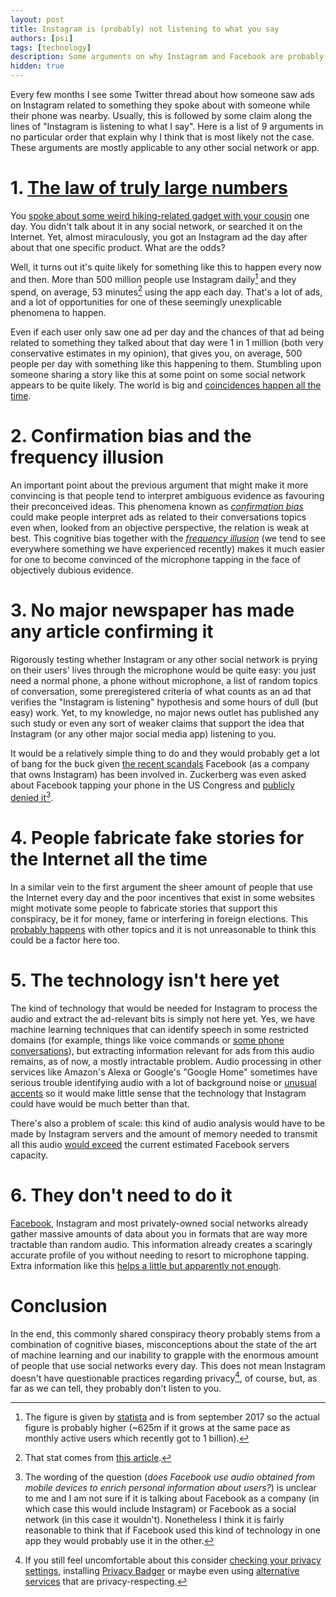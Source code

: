 ```yaml
---
layout: post
title: Instagram is (probably) not listening to what you say
authors: [psi]
tags: [technology]
description: Some arguments on why Instagram and Facebook are probably not listening to what your conversations
hidden: true
---
```


Every few months I see some Twitter thread about how someone saw ads on Instagram related to something they spoke about with someone while their phone was nearby. Usually, this is followed by some claim along the lines of "Instagram is listening to what I say". Here is a list of 9 arguments in no particular order that explain why I think that is most likely not the case. These arguments are mostly applicable to any other social network or app.

# 1. [The law of truly large numbers](https://en.wikipedia.org/wiki/Law_of_truly_large_numbers)

You [spoke about some weird hiking-related gadget with your cousin](https://medium.com/@damln/instagram-is-listening-to-you-97e8f2c53023) one day. 
You didn't talk about it in any social network, or searched it on the Internet. 
Yet, almost miraculously, you got an Instagram ad the day after about that one specific product. What are the odds?

Well, it turns out it's quite likely for something like this to happen every now and then.
More than 500 million people use Instagram daily[^stats] and they spend, on average, 53 minutes[^dailyuse] using the app each day. That's a lot of ads, and a lot of opportunities for one of these seemingly unexplicable phenomena to happen. 

Even if each user only saw one ad per day and the chances of that ad being related to something they talked about that day were 1 in 1 million (both very conservative estimates in my opinion), that gives you, on average, 500 people per day with something like this happening to them. Stumbling upon someone sharing a story like this at some point on some social network appears to be quite likely. The world is big and [coincidences happen all the time](https://www.theatlantic.com/science/archive/2016/02/the-true-meaning-of-coincidences/463164/).

[^stats]: The figure is given by [statista](https://www.statista.com/statistics/657823/number-of-daily-active-instagram-users/) and is from september 2017 so the actual figure is probably higher (~625m if it grows at the same pace as monthly active users which recently got to 1 billion).

[^dailyuse]: That stat comes from [this article](https://www.recode.net/2018/6/25/17501224/instagram-facebook-snapchat-time-spent-growth-data).

# 2. Confirmation bias and the frequency illusion

An important point about the previous argument that might make it more convincing is that people tend to interpret ambiguous evidence as favouring their preconceived ideas. This phenomena known as [*confirmation bias*](https://en.wikipedia.org/wiki/Confirmation_bias) could make people interpret ads as related to their conversations topics even when, looked from an objective perspective, the relation is weak at best. This cognitive bias together with the [*frequency illusion*](https://en.wikipedia.org/wiki/List_of_cognitive_biases#Frequency_illusion) (we tend to see everywhere something we have experienced recently) makes it much easier for one to become convinced of the microphone tapping in the face of objectively dubious evidence.

# 3. No major newspaper has made any article confirming it

Rigorously testing whether Instagram or any other social network is prying on their users' lives through the microphone would be quite easy: you just need a normal phone, a phone without microphone, a list of random topics of conversation, some preregistered criteria of what counts as an ad that verifies the "Instagram is listening" hypothesis and some hours of dull (but easy) work. Yet, to my knowledge, no major news outlet has published any such study or even any sort of weaker claims that support the idea that Instagram (or any other major social media app) listening to you.

It would be a relatively simple thing to do and they would probably get a lot of bang for the buck given [the recent scandals](https://en.wikipedia.org/wiki/Cambridge_Analytica) Facebook (as a company that owns Instagram) has been involved in. Zuckerberg was even asked about Facebook tapping your phone in the US Congress and [publicly denied it](https://www.theverge.com/2018/4/10/17221478/zuckerberg-facebook-senate-listening-tapping-microphone)[^facebook].

[^facebook]: The wording of the question (*does Facebook use audio obtained from mobile devices to enrich personal information about users?*) is unclear to me and I am not sure if it is talking about Facebook as a company (in which case this would include Instagram) or Facebook as a social network (in this case it wouldn't). Nonetheless I think it is fairly reasonable to think that if Facebook used this kind of technology in one app they would probably use it in the other.

# 4. People fabricate fake stories for the Internet all the time 

In a similar vein to the first argument the sheer amount of people that use the Internet every day and the poor incentives that exist in some websites might motivate some people to fabricate stories that support this conspiracy, be it for money, fame or interfering in foreign elections. This [probably happens](http://slatestarcodex.com/2016/12/12/might-people-on-the-internet-sometimes-lie/) with other topics and it is not unreasonable to think this could be a factor here too.

# 5. The technology isn't here yet

The kind of technology that would be needed for Instagram to process the audio and extract the ad-relevant bits is simply not here yet. Yes, we have machine learning techniques that can identify speech in some restricted domains (for example, things like voice commands or [some phone conversations](https://arstechnica.com/gadgets/2018/06/google-duplex-is-calling-we-talk-to-the-revolutionary-but-limited-phone-ai/)), but extracting information relevant for ads from this audio remains, as of now, a mostly intractable problem. Audio processing in other services like Amazon's Alexa or Google's "Google Home" sometimes have serious trouble identifying audio with a lot of background noise or [unusual accents](https://www.washingtonpost.com/graphics/2018/business/alexa-does-not-understand-your-accent/?noredirect=on&utm_term=.72afda3e402b) so it would make little sense that the technology that Instagram could have would be much better than that.

There's also a problem of scale: this kind of audio analysis would have to be made by Instagram servers and the amount of memory needed to transmit all this audio [would exceed](https://www.wired.com/story/facebooks-listening-smartphone-microphone/) the current estimated Facebook servers capacity. 

# 6. They don't need to do it

[Facebook](https://www.eff.org/es/deeplinks/2018/04/facebook-doesnt-need-listen-through-your-microphone-serve-you-creepy-ads), Instagram and most privately-owned social networks already gather massive amounts of data about you in formats that are way more tractable than random audio. This information already creates a scaringly accurate profile of you without needing to resort to microphone tapping. Extra information like this [helps a little but apparently not enough](https://www.wired.com/story/facebooks-listening-smartphone-microphone/).

# Conclusion

In the end, this commonly shared conspiracy theory probably stems from a combination of cognitive biases, misconceptions about the state of the art of machine learning and our inability to grapple with the enormous amount of people that use social networks every day. This does not mean Instagram doesn't have questionable practices regarding privacy[^uncomf], of course, but, as far as we can tell, they probably don't listen to you.

[^uncomf]: If you still feel uncomfortable about this consider [checking your privacy settings](https://ssd.eff.org/en/module/protecting-yourself-social-networks), installing [Privacy Badger](https://www.eff.org/es/node/99095) or maybe even using [alternative services](https://pixelfed.org/) that are privacy-respecting.
